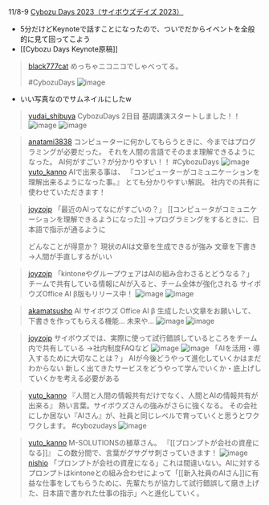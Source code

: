 
11/8-9 [Cybozu Days 2023（サイボウズデイズ 2023）](https://days.cybozu.co.jp/)
- 5分だけどKeynoteで話すことになったので、ついでだからイベントを全般的に見て回ってこよう
- [[Cybozu Days Keynote原稿]]

> [black777cat](https://twitter.com/black777cat/status/1722449855824715901/photo/1) めっちゃニコニコでしゃべってる。
>
>  #CybozuDays
>  ![image](https://gyazo.com/f19a2953157d12ec0bbbbc77ced05ba2/thumb/1000)
- いい写真なのでサムネイルにしたw

> [yudai_shibuya](https://twitter.com/yudai_shibuya/status/1722437104842727803/photo/1) CybozuDays 2日目
>  基調講演スタートしました！！
>  ![image](https://pbs.twimg.com/media/F-dTaCebwAAb9yS?format=jpg&name=medium#.png) ![image](https://pbs.twimg.com/media/F-dTaCgbIAAqEHs?format=jpg&name=900x900#.png)

> [anatami3838](https://twitter.com/anatami3838/status/1722449784227938657/photo/1) コンピューターに何かしてもらうときに、今まではプログラミングが必要だった。
>  それを人間の言語でそのまま理解できるようになった。
>  AI何がすごい？が分かりやすい！！
>  #CybozuDays
>  ![image](https://pbs.twimg.com/media/F-de8kUbAAAHEr7?format=jpg&name=medium#.png)
> [yuto_kanno](https://twitter.com/yuto_kanno/status/1722450217054969938/photo/1) AIで出来る事は、
>  『コンピューターがコミュニケーションを理解出来るようになった事。』
>  とても分かりやすい解説。
>  社内での共有に使わせていただきます！

> [joyzojp](https://twitter.com/joyzojp/status/1722449878293598676) 「最近のAIってなにがすごいの？」
>  [[コンピュータがコミュニケーションを理解できるようになった]]
>  →プログラミングをするときに、日本語で指示が通るように
>
>  どんなことが得意か？
>  現状のAIは文章を生成できるが強み
>  文章を下書き→人間が手直しするがいい

> [joyzojp](https://twitter.com/joyzojp/status/1722450436345741760/photo/1) 「kintoneやグループウェアはAIの組み合わさるとどうなる？」
>  チームで共有している情報にAIが入ると、チーム全体が強化される
>  サイボウズOffice AI β版もリリース中！
>  ![image](https://pbs.twimg.com/media/F-dfidCa4AAF7fH?format=jpg&name=900x900#.png) ![image](https://pbs.twimg.com/media/F-dfidqaIAARuoz?format=jpg&name=900x900#.png)

> [akamatsusho](https://twitter.com/akamatsusho/status/1722450650284613953/photo/1) AI
>  サイボウズ  Office AI β
>  生成したい文章をお願いして、下書きを作ってもらえる機能…
>  未来や…
>  ![image](https://pbs.twimg.com/media/F-dfu-jbQAAy0ag?format=jpg&name=900x900#.png) ![image](https://pbs.twimg.com/media/F-dfu-vbEAAAJb9?format=jpg&name=900x900#.png)

> [joyzojp](https://twitter.com/joyzojp/status/1722451443549168067) サイボウズでは、実際に使って試行錯誤しているところをチーム内で共有している
>  →社内制度FAQなど
>  ![image](https://pbs.twimg.com/media/F-dgdBfbcAAJhAK?format=jpg&name=900x900#.png) ![image](https://pbs.twimg.com/media/F-dgdBKaAAAro0s?format=jpg&name=900x900#.png)
> 「AIを活用・導入するために大切なことは？」
>  AIが今後どうやって進化していくかはまだわからない
>  新しく出てきたサービスをどうやって学んでいくか・底上げしていくかを考える必要がある

> [yuto_kanno](https://twitter.com/yuto_kanno/status/1722451406978949339/photo/1) 『人間と人間の情報共有だけでなく、人間とAIの情報共有が出来る』
>  熱い言葉。サイボウズさんの強みがさらに強くなる。
>  その会社にしか居ない『AIさん』が、社員と同じレベルで育っていくと思うとワクワクします。
>  #cybozudays
>  ![image](https://pbs.twimg.com/media/F-dga6eaYAA4WUt?format=jpg&name=medium#.png)

> [yuto_kanno](https://twitter.com/yuto_kanno/status/1722456261265097009/photo/1) M-SOLUTIONSの植草さん。
>  『[[プロンプトが会社の資産になる]]』
>  この数分間で、言葉がグサグサ刺さっていきます！
>  ![image](https://pbs.twimg.com/media/F-dk1fhbQAAThhV?format=jpg&name=medium#.png)
> [nishio](https://twitter.com/nishio/status/1722456261265097009/photo/1) 「プロンプトが会社の資産になる」これは間違いない。AIに対するプロンプトはkintoneとの組み合わせによって「[[新入社員のAIさん]]に有益な仕事をしてもらうために、先輩たちが協力して試行錯誤して磨き上げた、日本語で書かれた仕事の指示」へと進化していく。
